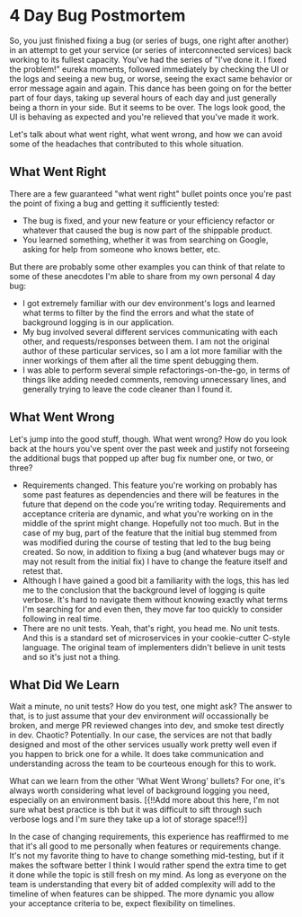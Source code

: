 # 4 Day Bug Postmortem

So, you just finished fixing a bug (or series of bugs, one right after another) in an attempt to get your service (or series of interconnected services) back working to its fullest capacity. You've had the series of "I've done it. I fixed the problem!" eureka moments, followed immediately by checking the UI or the logs and seeing a new bug, or worse, seeing the exact same behavior or error message again and again.  This dance has been going on for the better part of four days, taking up several hours of each day and just generally being a thorn in your side. But it seems to be over. The logs look good, the UI is behaving as expected and you're relieved that you've made it work.

Let's talk about what went right, what went wrong, and how we can avoid some of the headaches that contributed to this whole situation.

## What Went Right

There are a few guaranteed "what went right" bullet points once you're past the point of fixing a bug and getting it sufficiently tested:

* The bug is fixed, and your new feature or your efficiency refactor or whatever that caused the bug is now part of the shippable product.
* You learned something, whether it was from searching on Google, asking for help from someone who knows better, etc.

But there are probably some other examples you can think of that relate to some of these anecdotes I'm able to share from my own personal 4 day bug:

* I got extremely familiar with our dev environment's logs and learned what terms to filter by the find the errors and what the state of background logging is in our application.
* My bug involved several different services communicating with each other, and requests/responses between them. I am not the original author of these particular services, so I am a lot more familiar with the inner workings of them after all the time spent debugging them.
* I was able to perform several simple refactorings-on-the-go, in terms of things like adding needed comments, removing unnecessary lines, and generally trying to leave the code cleaner than I found it.

## What Went Wrong

Let's jump into the good stuff, though. What went wrong? How do you look back at the hours you've spent over the past week and justify not forseeing the additional bugs that popped up after bug fix number one, or two, or three?

* Requirements changed. This feature you're working on probably has some past features as dependencies and there will be features in the future that depend on the code you're writing today. Requirements and acceptance criteria are dynamic, and what you're working on in the middle of the sprint might change. Hopefully not too much. But in the case of my bug, part of the feature that the initial bug stemmed from was modified during the course of testing that led to the bug being created. So now, in addition to fixing a bug (and whatever bugs may or may not result from the initial fix) I have to change the feature itself and retest that. 
* Although I have gained a good bit a familiarity with the logs, this has led me to the conclusion that the background level of logging is quite verbose. It's hard to navigate them without knowing exactly what terms I'm searching for and even then, they move far too quickly to consider following in real time.
* There are no unit tests. Yeah, that's right, you head me. No unit tests. And this is a standard set of microservices in your cookie-cutter C-style language.  The original team of implementers didn't believe in unit tests and so it's just not a thing. 

## What Did We Learn

Wait a minute, no unit tests? How do you test, one might ask? The answer to that, is to just assume that your dev environment _will_ occassionally be broken, and merge PR reviewed changes into dev, and smoke test directly in dev. Chaotic? Potentially. In our case, the services are not that badly designed and most of the other services usually work pretty well even if you happen to brick one for a while. It does take communication and understanding across the team to be courteous enough for this to work.

What can we learn from the other 'What Went Wrong' bullets? For one, it's always worth considering what level of background logging you need, especially on an environment basis. [{!!Add more about this here, I'm not sure what best practice is tbh but it was difficult to sift through such verbose logs and I'm sure they take up a lot of storage space!!}]

In the case of changing requirements, this experience has reaffirmed to me that it's all good to me personally when features or requirements change. It's not my favorite thing to have to change something mid-testing, but if it makes the software better I think I would rather spend the extra time to get it done while the topic is still fresh on my mind. As long as everyone on the team is understanding that every bit of added complexity will add to the timeline of when features can be shipped. The more dynamic you allow your acceptance criteria to be, expect flexibility on timelines.
